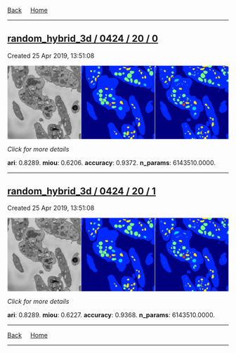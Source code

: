 
[Back](..)&nbsp;&nbsp;&nbsp;&nbsp;&nbsp;[Home](https://leapmanlab.github.io/snapshots)

---

<div class="summary"><a href="0"><h2>random_hybrid_3d / 0424 / 20 / 0</h2></a><p>Created 25 Apr 2019, 13:51:08
</p><a href="0"><img src="0/media/summary.png" align="center"></a><p>
<i>Click for more details</i>
</p></div>

**ari**: 0.8289. **miou**: 0.6206. **accuracy**: 0.9372. **n_params**: 6143510.0000. 

---

<div class="summary"><a href="1"><h2>random_hybrid_3d / 0424 / 20 / 1</h2></a><p>Created 25 Apr 2019, 13:51:08
</p><a href="1"><img src="1/media/summary.png" align="center"></a><p>
<i>Click for more details</i>
</p></div>

**ari**: 0.8289. **miou**: 0.6227. **accuracy**: 0.9368. **n_params**: 6143510.0000. 

---

[Back](..)&nbsp;&nbsp;&nbsp;&nbsp;&nbsp;[Home](https://leapmanlab.github.io/snapshots)

---